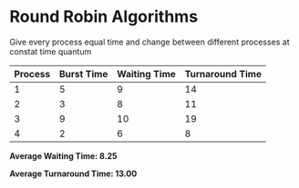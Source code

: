 # Round Robin Algorithms

Give every process equal time and change between different processes at constat time quantum

| Process | Burst Time | Waiting Time | Turnaround Time |
| ------- | ---------- | ------------ | --------------- |
| 1       | 5          | 9            | 14              |
| 2       | 3          | 8            | 11              |
| 3       | 9          | 10           | 19              |
| 4       | 2          | 6            | 8               |

**Average Waiting Time: 8.25**

**Average Turnaround Time: 13.00**
